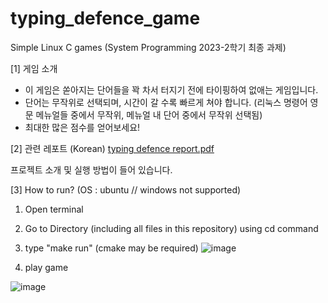 # typing_defence_game
Simple Linux C games (System Programming 2023-2학기 최종 과제)

[1] 게임 소개
 *   이 게임은 쏟아지는 단어들을 꽉 차서 터지기 전에 타이핑하여 없애는 게임입니다.
 *   단어는 무작위로 선택되며, 시간이 갈 수록 빠르게 쳐야 합니다. (리눅스 명령어 영문 메뉴얼들 중에서 무작위, 메뉴얼 내 단어 중에서 무작위 선택됨)
 *   최대한 많은 점수를 얻어보세요!

[2] 관련 레포트 (Korean)
[typing defence report.pdf](https://github.com/user-attachments/files/17084407/typing.defence.report.pdf)  

프로젝트 소개 및 실행 방법이 들어 있습니다.

[3] How to run?
(OS : ubuntu // windows not supported)
1. Open terminal
2. Go to Directory (including all files in this repository) using cd command
3. type "make run"   (cmake may be required)
 ![image](https://github.com/user-attachments/assets/a2cb64c1-c42c-429c-8363-322a3279a5e1) 


4. play game

 ![image](https://github.com/user-attachments/assets/52e88438-f6f6-462b-95a5-d2001738c291)
